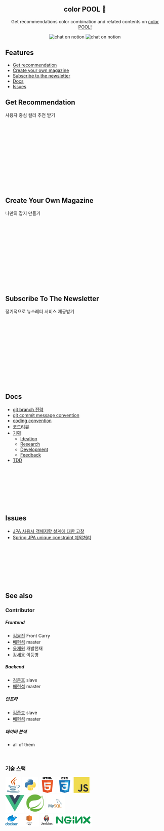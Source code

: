 <p align="center">
  <h2 align="center">color POOL 🐳</h2>
  <p align="center">Get recommendations color combination and related contents on <a href="#"> color POOL!</a></p>
</p>

<p align="center">
  <img src="https://img.shields.io/badge/chat-on%20mattermost-yellowgreen" alt="chat on notion"/> 
  <img src="https://img.shields.io/badge/chat-on%20notion-red" alt="chat on notion"/>
</p>

## Features
- [Get recommendation](#get-recommendation)
- [Create your own magazine](#create-your-own-magazine)
- [Subscribe to the newsletter](#subscribe-to-the-newsletter)
- [Docs](#docs)
- [Issues](#issues)

## Get Recommendation
사용자 중심 컬러 추천 받기

<br><br><br><br><br><br><br><br><br><br><br><br>

## Create Your Own Magazine
나만의 잡지 만들기

<br><br><br><br><br><br><br><br><br><br><br><br>

## Subscribe To The Newsletter
정기적으로 뉴스레터 서비스 제공받기

<br><br><br><br><br><br><br><br><br><br><br><br>

## Docs

- [git branch 전략](./docs/git%20branch%20전략.md)
- [git commit message convention](./docs/commit%20message%20convention.md)
- [coding convention](./docs/coding%20convention.md)
- [코드리뷰](./docs/%EC%BD%94%EB%93%9C%EB%A6%AC%EB%B7%B0.md)
- [기획](./docs/%EA%B8%B0%ED%9A%8D)
  - [Ideation](./docs/%EA%B8%B0%ED%9A%8D/1-Ideation.md)
  - [Research](./docs/%EA%B8%B0%ED%9A%8D/2-Research.md)
  - [Development](./docs/%EA%B8%B0%ED%9A%8D/3-Development.md)
  - [Feedback](./docs/%EA%B8%B0%ED%9A%8D/4-Feedback.md)
- [TDD](./docs/TDD.md)

<br><br><br><br><br><br><br>

## Issues
- [JPA 사용시 객체지향 설계에 대한 고찰](./docs/JPA%20사용시%20객체지향설계에%20대한%20고찰.md)
- [Spring JPA unique constraint 예외처리](./docs/이슈/Spring%20JPA%20unique%20constraint%20예외처리.md)

<br><br><br><br><br><br><br>

## See also

### Contributor

##### Frontend

- [김윤진](https://github.com/YNNJN) Front Carry
- [배현석](https://github.com/beaverbae2) master
- [윤재원](https://github.com/jane399) 개발천재
- [강세응](https://github.com/seeungKang) 이등병

##### Backend

- [김준호](https://github.com/junhok82) slave
- [배현석](https://github.com/beaverbae2) master

##### 인프라
- [김준호](https://github.com/junhok82) slave
- [배현석](https://github.com/beaverbae2) master


##### 데이터 분석
- all of them

<br>

### 기술 스택

<img height="50" src="https://raw.githubusercontent.com/github/explore/80688e429a7d4ef2fca1e82350fe8e3517d3494d/topics/java/java.png"/>
<img height="50" src="https://raw.githubusercontent.com/github/explore/80688e429a7d4ef2fca1e82350fe8e3517d3494d/topics/python/python.png"/>
<img height="50" src="https://raw.githubusercontent.com/github/explore/80688e429a7d4ef2fca1e82350fe8e3517d3494d/topics/html/html.png"/>
<img height="50" src="https://raw.githubusercontent.com/github/explore/80688e429a7d4ef2fca1e82350fe8e3517d3494d/topics/css/css.png"/>
<img height="50" src="https://raw.githubusercontent.com/github/explore/80688e429a7d4ef2fca1e82350fe8e3517d3494d/topics/javascript/javascript.png"/>

<br>

<img height="60" src="https://raw.githubusercontent.com/github/explore/80688e429a7d4ef2fca1e82350fe8e3517d3494d/topics/vue/vue.png">
<img height="60" src="https://raw.githubusercontent.com/github/explore/80688e429a7d4ef2fca1e82350fe8e3517d3494d/topics/spring-boot/spring-boot.png">
<img height="60" src="https://raw.githubusercontent.com/github/explore/80688e429a7d4ef2fca1e82350fe8e3517d3494d/topics/mysql/mysql.png">

<br>

<img height="40" src="https://raw.githubusercontent.com/github/explore/80688e429a7d4ef2fca1e82350fe8e3517d3494d/topics/docker/docker.png">
<img height="40" src="./assets/ec2.png">
<img height="40" src="./assets/jenkins.png">
<img height="40" src="./assets/nginx.png">

<br>
<br><br><br>
